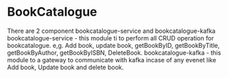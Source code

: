 # BookCatalogue
There are 2 component bookcatalogue-service and bookcatalogue-kafka
bookcatalogue-service - this module ti to perform all CRUD operation for bookcatalogue. e,g.
Add book, update book, getBookByID, getBookByTitle, getBookByAuthor, getBookByISBN, DeleteBook.
bookcatalogue-kafka - this module to a gateway to communicate with kafka incase of any evenet like Add book, Update book and delete book.
